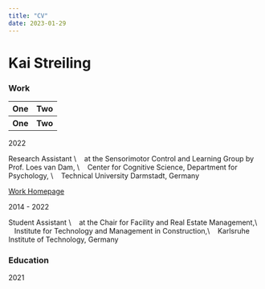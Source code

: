 ```yaml
---
title: "CV"
date: 2023-01-29
---
```


# Kai Streiling

### Work

<table>
    <tr>
        <th>One</th>
        <th>Two</th>
    </tr>
    <tr>
        <th>One</th>
        <th>Two</th>
    </tr>
</table>

2022

Research Assistant \\
&nbsp;&nbsp;&nbsp;at the Sensorimotor Control and Learning Group by Prof. Loes van Dam, \\
&nbsp;&nbsp;&nbsp;Center for Cognitive Science, Department for Psychology, \\
&nbsp;&nbsp;&nbsp;Technical University Darmstadt, Germany

[Work Homepage](https://www.psychologie.tu-darmstadt.de/sensorimotor/home_sensorimotor/people_sensorimotor/people_details_75584.en.jsp)

2014 - 2022

Student Assistant \\
&nbsp;&nbsp;&nbsp;at the Chair for Facility and Real Estate Management,\\
&nbsp;&nbsp;&nbsp;Institute for Technology and Management in Construction,\\
&nbsp;&nbsp;&nbsp;Karlsruhe Institute of Technology, Germany

### Education

2021 
